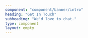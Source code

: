 ```yaml
---
component: "component/banner/intro"
heading: "Get In Touch"
subheading: "We'd love to chat."
type: component
layout: empty
---
```

